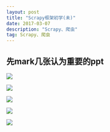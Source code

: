 ```yaml
---
layout: post
title: "Scrapy框架初学(未)"
date: 2017-03-07 
description: "Scrapy、爬虫"
tag: Scrapy、爬虫
---  
```


## 先mark几张认为重要的ppt

 ![](https://raw.githubusercontent.com/pangkanghua/pangkanghua.github.io/master/images/posts/srapy/1.png)  

 ![](https://raw.githubusercontent.com/pangkanghua/pangkanghua.github.io/master/images/posts/srapy/2.png)  

 ![](https://raw.githubusercontent.com/pangkanghua/pangkanghua.github.io/master/images/posts/srapy/3.png)  

 ![](https://raw.githubusercontent.com/pangkanghua/pangkanghua.github.io/master/images/posts/srapy/4.png)  

 ![](https://raw.githubusercontent.com/pangkanghua/pangkanghua.github.io/master/images/posts/srapy/5.png)  



